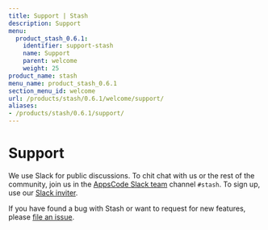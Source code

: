 ```yaml
---
title: Support | Stash
description: Support
menu:
  product_stash_0.6.1:
    identifier: support-stash
    name: Support
    parent: welcome
    weight: 25
product_name: stash
menu_name: product_stash_0.6.1
section_menu_id: welcome
url: /products/stash/0.6.1/welcome/support/
aliases:
- /products/stash/0.6.1/support/
---
```


# Support

We use Slack for public discussions. To chit chat with us or the rest of the community, join us in the [AppsCode Slack team](https://appscode.slack.com/messages/C8NCX6N23/details/) channel `#stash`. To sign up, use our [Slack inviter](https://slack.appscode.com/).

If you have found a bug with Stash or want to request for new features, please [file an issue](https://github.com/appscode/stash/issues/new).
